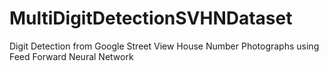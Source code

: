 # MultiDigitDetectionSVHNDataset
Digit Detection from Google Street View House Number Photographs using Feed Forward Neural Network
